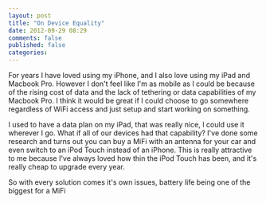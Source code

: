 ```yaml
---
layout: post
title: "On Device Equality"
date: 2012-09-29 08:29
comments: false
published: false
categories: 
---
```

For years I have loved using my iPhone, and I also love using my iPad and Macbook Pro. However I don't feel like I'm as mobile as I could be because of the rising cost of data and the lack of tethering or data capabilities of my Macbook Pro. I think it would be great if I could choose to go somewhere regardless of WiFi access and just setup and start working on something.

I used to have a data plan on my iPad, that was really nice, I could use it wherever I go. What if all of our devices had that capability? I've done some research and turns out you can buy a MiFi with an antenna for your car and even switch to an iPod Touch instead of an iPhone. This is really attractive to me because I've always loved how thin the iPod Touch has been, and it's really cheap to upgrade every year.

So with every solution comes it's own issues, battery life being one of the biggest for a MiFi